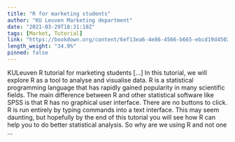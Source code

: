```yaml
---
title: "R for marketing students"
author: "KU Leuven Marketing department"
date: "2021-03-29T18:31:10Z"
tags: [Market, Tutorial]
link: "https://bookdown.org/content/6ef13ea6-4e86-4566-b665-ebcd19d45029/"
length_weight: "34.9%"
pinned: false
---
```


KULeuven R tutorial for marketing students [...] In this tutorial, we will explore R as a tool to analyse and visualise data. R is a statistical programming language that has rapidly gained popularity in many scientific fields. The main difference between R and other statistical software like SPSS is that R has no graphical user interface. There are no buttons to click. R is run entirely by typing commands into a text interface. This may seem daunting, but hopefully by the end of this tutorial you will see how R can help you to do better statistical analysis. So why are we using R and not one  ...

